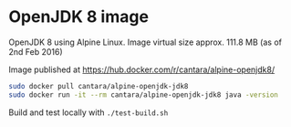 # OpenJDK 8 image

OpenJDK 8 using Alpine Linux. Image virtual size approx. 111.8 MB (as of 2nd Feb 2016)

Image published at https://hub.docker.com/r/cantara/alpine-openjdk8/

```bash
sudo docker pull cantara/alpine-openjdk-jdk8
sudo docker run -it --rm cantara/alpine-openjdk-jdk8 java -version
```

Build and test locally with `./test-build.sh`


